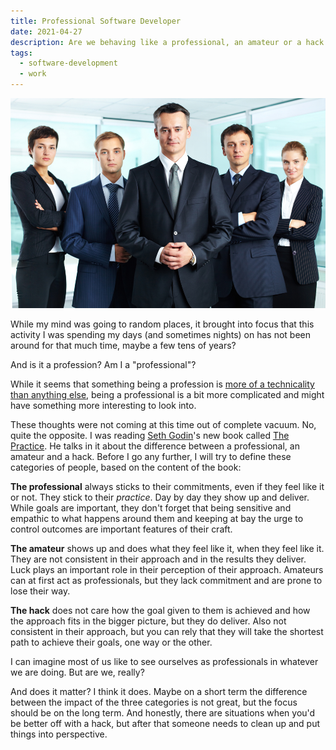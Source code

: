 ```yaml
---
title: Professional Software Developer
date: 2021-04-27
description: Are we behaving like a professional, an amateur or a hack in our work?
tags:
  - software-development
  - work
---
```

![](/img/Depositphotos_10732016_S.jpg)

While my mind was going to random places, it brought into focus that this activity I was spending my days (and sometimes nights) on has not been around for that much time, maybe a few tens of years?

And is it a profession? Am I a "professional"?

While it seems that something being a profession is [more of a technicality than anything else](https://kenschwaber.wordpress.com/2011/05/26/software-development-a-profession/), being a professional is a bit more complicated and might have something more interesting to look into.

These thoughts were not coming at this time out of complete vacuum. No, quite the opposite. I was reading [Seth Godin](https://www.sethgodin.com)'s new book called [The Practice](https://www.amazon.com/Practice-Shipping-Creative-Work-ebook/dp/B088QLT891/). He talks in it about the difference between a professional, an amateur and a hack. Before I go any further, I will try to define these categories of people, based on the content of the book:

**The professional** always sticks to their commitments, even if they feel like it or not. They stick to their *practice*. Day by day they show up and deliver. While goals are important, they don't forget that being sensitive and empathic to what happens around them and keeping at bay the urge to control outcomes are important features of their craft.

**The amateur** shows up and does what they feel like it, when they feel like it. They are not consistent in their approach and in the results they deliver. Luck plays an important role in their perception of their approach. Amateurs can at first act as professionals, but they lack commitment and are prone to lose their way.

**The hack** does not care how the goal given to them is achieved and how the approach fits in the bigger picture, but they do deliver. Also not consistent in their approach, but you can rely that they will take the shortest path to achieve their goals, one way or the other.

I can imagine most of us like to see ourselves as professionals in whatever we are doing. But are we, really? 

And does it matter? I think it does. Maybe on a short term the difference between the impact of the three categories is not great, but the focus should be on the long term. And honestly, there are situations when you'd be better off with a hack, but after that someone needs to clean up and put things into perspective.

